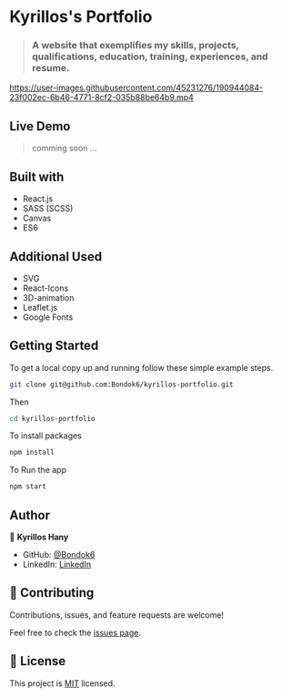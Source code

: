 # Kyrillos's Portfolio

> ### A website that exemplifies my skills, projects, qualifications, education, training, experiences, and resume.


https://user-images.githubusercontent.com/45231276/190944084-23f002ec-6b46-4771-8cf2-035b88be64b9.mp4


## Live Demo

> comming soon ...

## Built with

- React.js
- SASS (SCSS)
- Canvas
- ES6

## Additional Used

- SVG
- React-Icons
- 3D-animation
- Leaflet.js
- Google Fonts

## Getting Started

To get a local copy up and running follow these simple example steps.

```sh
git clone git@github.com:Bondok6/kyrillos-portfolio.git
```

Then

```sh
cd kyrillos-portfolio
```

To install packages

```sh
npm install
```

To Run the app

```sh
npm start
```

## Author

👤 **Kyrillos Hany**

- GitHub: [@Bondok6](https://github.com/Bondok6)
- LinkedIn: [LinkedIn](https://www.linkedin.com/in/kyrillos-hany/)

## 🤝 Contributing

Contributions, issues, and feature requests are welcome!

Feel free to check the [issues page](../../issues/).

## 📝 License

This project is [MIT](./MIT.md) licensed.
